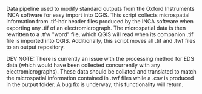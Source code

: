 Data pipeline used to modify standard outputs from the Oxford Instruments INCA software for easy import into QGIS. This script collects microspatial information from .tif-hdr header files produced by the INCA software when exporting any .tif of an electromicrograph. The microspatial data is then rewritten to a .tfw "word" file, which QGIS will read when its companion .tif file is imported into QGIS. Additionally, this script moves all .tif and .twf files to an output repository.

DEV NOTE: There is currently an issue with the processing method for EDS data (which would have been collected concurrently with any electromicrographs). These data should be collated and translated to match the microspatial information contained in .twf files while a .csv is produced in the output folder. A bug fix is underway, this functionality will return.

